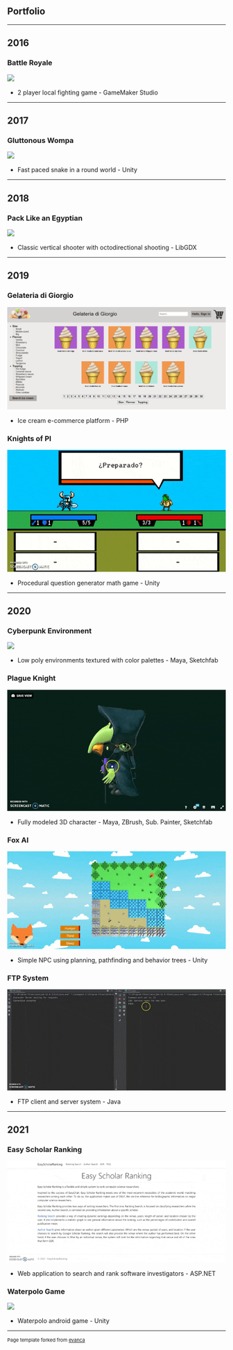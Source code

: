 ## Portfolio

---

## 2016
### Battle Royale

<img src="media/royale.gif"/>

- 2 player local fighting game - GameMaker Studio

---

## 2017
### Gluttonous Wompa

<img src="media/wompa.gif"/>

- Fast paced snake in a round world - Unity

---

## 2018
### Pack Like an Egyptian
<img src="media/egypt.gif"/>

- Classic vertical shooter with octodirectional shooting - LibGDX

---

## 2019
### Gelateria di Giorgio
<img src="images/gelateria.png"/>

- Ice cream e-commerce platform - PHP

### Knights of PI
<img src="media/KoP.gif"/>

- Procedural question generator math game - Unity

---

## 2020
### Cyberpunk Environment
<img src="media/bar.gif"/>

- Low poly environments textured with color palettes - Maya, Sketchfab

### Plague Knight
<img src="media/plague.gif"/>

- Fully modeled 3D character - Maya, ZBrush, Sub. Painter, Sketchfab

### Fox AI
<img src="media/fox.gif"/>

- Simple NPC using planning, pathfinding and behavior trees - Unity

### FTP System
<img src="media/ftp.gif"/>

- FTP client and server system - Java

---

## 2021
### Easy Scholar Ranking
<a href="https://easyscholarrankingusj.azurewebsites.net/"> <img src="media/esr.gif"/> </a>

- Web application to search and rank software investigators - ASP.NET

### Waterpolo Game
<img src="media/waterpolo.gif"/>

- Waterpolo android game - Unity

---

<p style="font-size:11px">Page template forked from <a href="https://github.com/evanca/quick-portfolio">evanca</a></p>
<!-- Remove above link if you don't want to attibute -->
